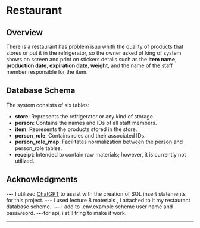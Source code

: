 # Restaurant

## Overview

There is a restaurant has problem isuu whith the quality of products that stores or put it in the refrigerator, so the owner asked of king of system shows on screen and print on stickers details such as the **item name**, **production date**, **expiration date**, **weight**, and the name of the staff member responsible for the item.

## Database Schema

The system consists of six tables:

- **store**: Represents the refrigerator or any kind of storage.
- **person**: Contains the names and IDs of all staff members.
- **item**: Represents the products stored in the store.
- **person_role**: Contains roles and their associated IDs.
- **person_role_map**: Facilitates normalization between the person and person_role tables.
- **receipt**: Intended to contain raw materials; however, it is currently not utilized.

## Acknowledgments

-**-**- I utilized [ChatGPT](https://openai.com/chatgpt) to assist with the creation of SQL insert statements for this project.
-**-**- i used lecture 8 materials , i attached to it my restaurant database scheme.
-**-**- i add to .env.example scheme user name and passweord.
-**-**-for api, i still tring to make it work.

---
